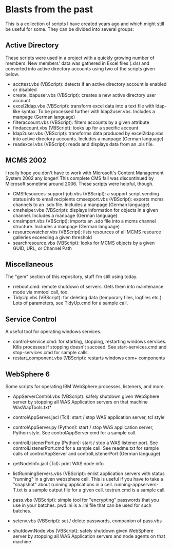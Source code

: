 # Blasts from the past

This is a collection of scripts I have created years ago and which might still be useful for some. They can be divided into several groups:

## Active Directory

These scripts were used in a project with a quickly growing number of members. New members' data was gathered in Excel files (.xls) and converted into active directory accounts using two of the scripts given below.

- accttest.vbs (VBScript): detects if an active directory account is enabled or disabled
- create_ldapuser.vbs (VBScript): creates a new active directory user account
- excel2ldap.vbs (VBScript): transform excel data into a text file with ldap-like syntax. To be processed further with ldap2user.vbs. Includes a manpage (German language)
- filteraccount.vbs (VBScript): filters accounts by a given attribute
- findaccount.vbs (VBScript): looks up for a specific account
- ldap2user.vbs (VBScript): transforms data produced by excel2ldap.vbs into active directory accounts. Includes a manpage (German language)
- readexcel.vbs (VBScript): reads and displays data from an .xls file. 

## MCMS 2002

I really hope you don't have to work with Microsoft's Content Management System 2002 any longer! This complete CMS fail was discontinued by Microsoft sometime around 2006. These scripts were helpful, though.

- CMSResources-support-job.vbs (VBScript): a support script sending status info to email recipients
cmsexport.vbs (VBScript): exports mcms channels to an .sdo file. Includes a manpage (German language)
- cmshelper.vbs (VBScript): displays information for objects in a given channel. Includes a manpage (German language)
- cmsimport.vbs (VBScript): imports an .sdo file into a mcms channel structure. Includes a manpage (German language)
- resourcewatcher.vbs (VBScript): lists resources of all MCMS resource galleries exceeding a given threshold
- searchresource.vbs (VBScript): looks for MCMS objects by a given GUID, URL, or Channel Path

## Miscellaneous

The "gem" section of this repository, stuff I'm still using today.

- rreboot.cmd: remote shutdown of servers. Gets them into maintenance mode via mmtool call, too.
- TidyUp.vbs (VBScript): for deleting data (temporary files, logfiles etc.). Lots of parameters, see TidyUp.cmd for a sample call.

## Service Control

A useful tool for operating windows services.

- control-service.cmd: for starting, stopping, restarting windows services. Kills processes if stopping doesn't succeed. See start-services.cmd and stop-services.cmd for sample calls.
- restart_component.vbs (VBScript): restarts windows com+ components

## WebSphere 6

Some scripts for operating IBM WebSphere processes, listeners, and more.

- AppServerControl.vbs (VBScript): safely shutdown given WebSphere server by stopping all WAS Application servers on that machine
WasWapTools.txt*

- controlAppServer.jacl (Tcl): start / stop WAS application server, tcl style
- controlAppServer.py (Python): start / stop WAS application server, Python style. See controlAppServer.cmd for a sample call.
- controlListenerPort.py (Python): start / stop a WAS listener port. See controlListenerPort.cmd for a sample call. See readme.txt for sample calls of controlAppServer and controlListenerPort (German language)
- getNodeInfo.jacl (Tcl): print WAS node info
- listRunningServers.vbs (VBScript): enlist application servers with status "running" in a given websphere cell. This is useful if you have to take a "snapshot" about running applications in a cell. running-appservers-T.txt is a sample output file for a given cell. testrun.cmd is a sample call.
- pass.vbs (VBScript): simple tool for "encrypting" passwords that you use in your batches. pwd.ini is a .ini file that can be used for such batches.
- setenv.vbs (VBScript): set / delete passwords, companion of pass.vbs
- shutdownNode.vbs (VBScript): safely shutdown given WebSphere server by stopping all WAS Application servers and node agents on that machine

